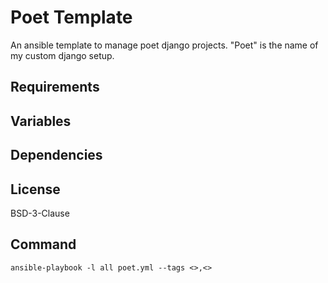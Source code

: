 Poet Template
=============

An ansible template to manage poet django projects.
"Poet" is the name of my custom django setup.

Requirements
------------


Variables
---------


Dependencies
------------


License
-------

BSD-3-Clause

Command
-------

`ansible-playbook -l all poet.yml --tags <>,<>`
